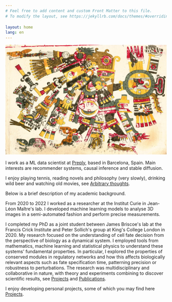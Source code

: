 ```yaml
---
# Feel free to add content and custom Front Matter to this file.
# To modify the layout, see https://jekyllrb.com/docs/themes/#overriding-theme-defaults

layout: home
lang: en
---
```


![My face](/assets/Tezca.jpg)

I work as a ML data scientist at [Preply](https://preply.com/), based in Barcelona, Spain. Main interests are recommender systems, causal inference and stable diffusion.

I enjoy playing tennis, reading novels and philosophy (very slowly), drinking wild beer and watching old movies, see [Arbitrary thoughts](https://edgar-hd.github.io/interests/).

Below is a brief description of my academic background.

From 2020 to 2022 I worked as a researcher at the Institut Curie in Jean-Léon Maître's lab. I developed machine learning models to analyse 3D images in a semi-automated fashion and perform precise measurements.

I completed my PhD as a joint student between James Briscoe's lab at the Francis Crick Institute and Peter Sollich's group at King's College London in 2020.
My research focused on the understanding of cell fate decision from the perspective of biology as a dynamical system.
I employed tools from mathematics, machine learning and statistical physics to understand these systems' fundamental properties.
In particular, I explored the properties of conserved modules in regulatory networks and how this affects biologically relevant aspects such as fate specification time, patterning precision or robustness to perturbations.
The research was multidisciplinary and collaborative in nature, with theory and experiments combining to discover scientific results, see [Projects](https://edgar-hd.github.io/my_work/#academic) and [Publications](https://edgar-hd.github.io/my_work/#publications).

I enjoy developing personal projects, some of which you may find here [Projects](https://edgar-hd.github.io/my_work/#personal).